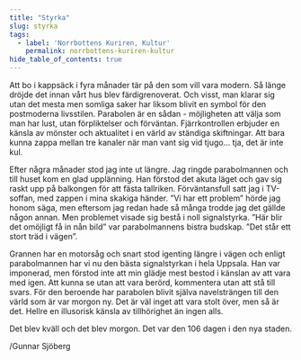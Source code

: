 ```yaml
---
title: "Styrka"
slug: styrka
tags:
  - label: 'Norrbottens Kuriren, Kultur'
    permalink: norrbottens-kuriren-kultur
hide_table_of_contents: true
---
```

Att bo i kappsäck i fyra månader tär på den som vill vara modern. Så länge dröjde det innan vårt hus blev färdigrenoverat. Och visst, man klarar sig utan det mesta men somliga saker har liksom blivit en symbol för den postmoderna livsstilen. Parabolen är en sådan - möjligheten att välja som man har lust, utan förpliktelser och förväntan. Fjärrkontrollen erbjuder en känsla av mönster och aktualitet i en värld av ständiga skiftningar. Att bara kunna zappa mellan tre kanaler när man vant sig vid tjugo… tja, det är inte kul.

<!--truncate-->

Efter några månader stod jag inte ut längre. Jag ringde parabolmannen och till huset kom en glad upplänning. Han förstod det akuta läget och gav sig raskt upp på balkongen för att fästa tallriken. Förväntansfull satt jag i TV-soffan, med zappen i mina skakiga händer. ”Vi har ett problem” hörde jag honom säga, men eftersom jag redan hade så många trodde jag det gällde någon annan. Men problemet visade sig bestå i noll signalstyrka. ”Här blir det omöjligt få in nån bild” var parabolmannens bistra budskap. ”Det står ett stort träd i vägen”.

Grannen har en motorsåg och snart stod igenting längre i vägen och enligt parabolmannen har vi nu den bästa signalstyrkan i hela Uppsala. Han var imponerad, men förstod inte att min glädje mest bestod i känslan av att vara med igen. Att kunna se utan att vara berörd, kommentera utan att stå till svars. För den beroende har parabolen blivit själva navelsträngen till den värld som är var morgon ny. Det är väl inget att vara stolt över, men så är det. Hellre en illusorisk känsla av tillhörighet än ingen alls.

Det blev kväll och det blev morgon. Det var den 106 dagen i den nya staden.

/Gunnar Sjöberg
